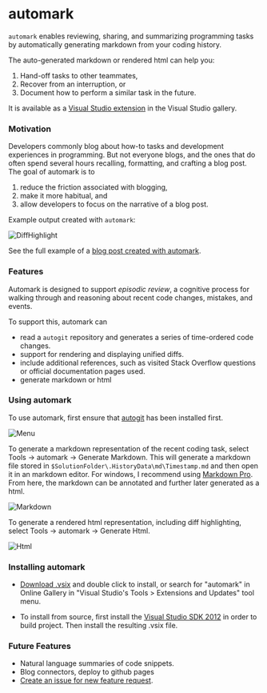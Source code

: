 automark
========

`automark` enables reviewing, sharing, and summarizing programming tasks by automatically 
generating markdown from your coding history.

The auto-generated markdown or rendered html can help you:

1. Hand-off tasks to other teammates, 
2. Recover from an interruption, or 
3. Document how to perform a similar task in the future.

It is available as a [Visual Studio extension](http://visualstudiogallery.msdn.microsoft.com/078d00b7-dfbd-4cfa-97f9-8be08bb510ee) in the Visual Studio gallery.

### Motivation

Developers commonly blog about how-to tasks and development experiences in programming.
But not everyone blogs, and the ones that do often spend several hours recalling, formatting, and crafting a blog post. The goal of automark is to 

1. reduce the friction associated with blogging, 
2. make it more habitual, and 
3. allow developers to focus on the narrative of a blog post.

Example output created with `automark`:

![DiffHighlight](https://raw.github.com/chrisparnin/automark/master/Doc/DiffHighlight.png)

See the full example of a [blog post created with automark](http://chrisparnin.github.io/articles/2013/10/creating-a-visual-studio-extension-shim-for-automark/).

### Features

Automark is designed to support *episodic review*, a cognitive process for 
walking through and reasoning about recent code changes, mistakes, and events.

To support this, automark can

- read a `autogit` repository and generates a series of time-ordered code changes.
- support for rendering and displaying unified diffs.
- include additional references, such as visited Stack Overflow questions or official documentation pages used.
- generate markdown or html


### Using automark

To use automark, first ensure that [autogit](https://github.com/chrisparnin/autogit) has been installed first.

![Menu](https://raw.github.com/chrisparnin/automark/master/Doc/menu.png)

To generate a markdown representation of the recent coding task, select Tools -> automark -> Generate Markdown.  This will generate a markdown file stored in `$SolutionFolder\.HistoryData\md\Timestamp.md` and then open it in an markdown editor.  For windows, I recommend using [Markdown Pro](http://www.markdownpro.com/).  From here, the markdown can be annotated and further later generated as a html.

![Markdown](https://raw.github.com/chrisparnin/automark/master/Doc/markdown.png)

To generate a rendered html representation, including diff highlighting, select Tools -> automark -> Generate Html.

![Html](https://raw.github.com/chrisparnin/automark/master/Doc/html.png)

### Installing automark

- [Download .vsix](http://visualstudiogallery.msdn.microsoft.com/078d00b7-dfbd-4cfa-97f9-8be08bb510ee) and double click to install, or search for "automark" in Online Gallery in "Visual Studio's Tools > Extensions and Updates" tool menu.

- To install from source, first install the [Visual Studio SDK 2012](http://www.microsoft.com/en-us/download/details.aspx?id=30668) in order to build project. Then install the resulting .vsix file.

### Future Features

- Natural language summaries of code snippets.
- Blog connectors, deploy to github pages
- [Create an issue for new feature request](https://github.com/chrisparnin/automark/issues/new).
